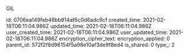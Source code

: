 GIL

id: 0706ea149feb46bb914af6c0d6adc9cf
created_time: 2021-02-18T06:11:04.986Z
updated_time: 2021-02-18T06:11:04.986Z
user_created_time: 2021-02-18T06:11:04.986Z
user_updated_time: 2021-02-18T06:11:04.986Z
encryption_cipher_text: 
encryption_applied: 0
parent_id: 572f2f8d96154f5a98e10af3de9f8ed4
is_shared: 0
type_: 2